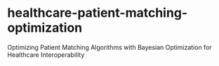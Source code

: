 # healthcare-patient-matching-optimization
Optimizing Patient Matching Algorithms with Bayesian Optimization for Healthcare Interoperability
